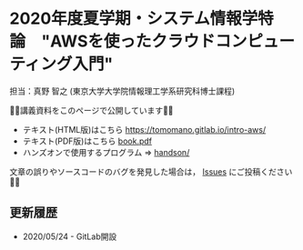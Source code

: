 # 2020年度夏学期・システム情報学特論　"AWSを使ったクラウドコンピューティング入門"

担当：真野 智之 (東京大学大学院情報理工学系研究科博士課程)

🚀🚀講義資料をこのページで公開しています🚀🚀

- テキスト(HTML版)はこちら https://tomomano.gitlab.io/intro-aws/
- テキスト(PDF版)はこちら [book.pdf](book.pdf)
- ハンズオンで使用するプログラム => [handson/](handson/)

文章の誤りやソースコードのバグを発見した場合は， [Issues](https://gitlab.com/tomomano/intro-aws/-/issues) にご投稿ください🐛🐛

## 更新履歴

- 2020/05/24 - GitLab開設
